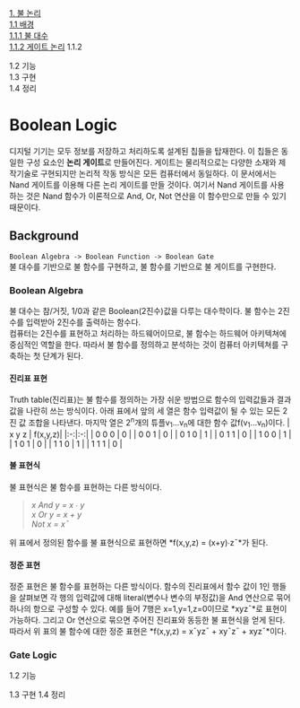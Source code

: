 [1. 불 논리](#boolean-logic)       
[1.1 배경](#background)              
[1.1.1 불 대수](#boolean-algebra)              
[1.1.2 게이트 논리](#gete-logic)
1.1.2      

1.2 기능            
1.3 구현               
1.4 정리          


# Boolean Logic

디지털 기기는 모두 정보를 저장하고 처리하도록 설계된 칩들을 탑재한다. 이 칩들은 동일한 구성 요소인 **논리 게이트**로 만들어진다. 게이트는 물리적으로는 다양한 소재와 제작기술로 구현되지만 논리적 작동 방식은 모든 컴퓨터에서 동일하다. 이 문서에서는 Nand 게이트를 이용해 다른 논리 게이트를 만들 것이다. 여기서 Nand 게이트를 사용하는 것은 Nand 함수가 이론적으로 And, Or, Not 연산을 이 함수만으로 만들 수 있기 때문이다.

## Background

`Boolean Algebra -> Boolean Function -> Boolean Gate`               
불 대수를 기반으로 불 함수를 구현하고, 불 함수를 기반으로 불 게이트를 구현한다. 

### Boolean Algebra

불 대수는 참/거짓, 1/0과 같은 Boolean(2진수)값을 다루는 대수학이다. 불 함수는 2진수를 입력받아 2진수를 출력하는 함수다.              
컴퓨터는 2진수를 표현하고 처리하는 하드웨어이므로, 불 함수는 하드웨어 아키텍쳐에 중심적인 역할을 한다. 따라서 불 함수를 정의하고 분석하는 것이 컴퓨터 아키텍쳐를 구축하는 첫 단계가 된다.

#### 진리표 표현

Truth table(진리표)는 불 함수를 정의하는 가장 쉬운 방법으로 함수의 입력값들과 결과값을 나란히 쓰는 방식이다. 아래 표에서 앞의 세 열은 함수 입력값이 될 수 있는 모든 2진 값 조합을 나타낸다. 마지막 열은 2<sup>n</sup>개의 튜플v<sub>1</sub>...v<sub>n</sub>에 대한 함수 값f(v<sub>1</sub>...v<sub>n</sub>)이다.
| x y z | f(x,y,z)|
|:-:|:-:|
| 0 0 0 | 0 |
| 0 0 1 | 0 |
| 0 1 0 | 1 |
| 0 1 1 | 0 |
| 1 0 0 | 1 |
| 1 0 1 | 0 |
| 1 1 0 | 1 |
| 1 1 1 | 0 |

#### 불 표현식

불 표현식은 불 함수를 표현하는 다른 방식이다. 
> *x And y = x ∙ y                    
  x Or y = x + y       
  Not x = x¯*

위 표에서 정의된 함수를 불 표현식으로 표현하면 *f(x,y,z) = (x+y)∙z¯*가 된다. 

#### 정준 표현

정준 표현은 불 함수를 표현하는 다른 방식이다. 함수의 진리표에서 함수 값이 1인 행들을 살펴보면 각 행의 입력값에 대해 literal(변수나 변수의 부정값)을 And 연산으로 묶어 하나의 항으로 구성할 수 있다. 예를 들어 7행은 x=1,y=1,z=0이므로 *xyz¯*로 표현이 가능하다. 그리고 Or 연산으로 묶으면 주어진 진리표와 동등한 불 표현식을 얻게 된다. 따라서 위 표의 불 함수에 대한 정준 표현은 *f(x,y,z) = x¯yz¯ + xy¯z¯ + xyz¯*이다.

### Gate Logic


1.2 기능


1.3 구현
1.4 정리
